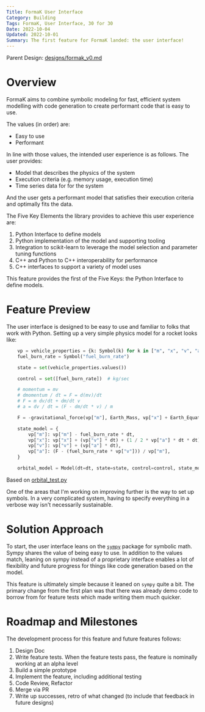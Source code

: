 ```yaml
---
Title: FormaK User Interface
Category: Building
Tags: FormaK, User Interface, 30 for 30
Date: 2022-10-04
Updated: 2022-10-01
Summary: The first feature for FormaK landed: the user interface!
---
```


Parent Design: [designs/formak_v0.md](https://github.com/buckbaskin/formak/tree/master/designs/formak_v0.md)

# Overview

FormaK aims to combine symbolic modeling for fast, efficient system modelling
with code generation to create performant code that is easy to use.

The values (in order) are:
- Easy to use
- Performant

In line with those values, the intended user experience is as follows. The user
provides:
- Model that describes the physics of the system
- Execution criteria (e.g. memory usage, execution time)
- Time series data for for the system

And the user gets a performant model that satisfies their execution criteria and
optimally fits the data.

The Five Key Elements the library provides to achieve this user experience are:
1. Python Interface to define models
2. Python implementation of the model and supporting tooling
3. Integration to scikit-learn to leverage the model selection and parameter tuning functions
4. C++ and Python to C++ interoperability for performance
5. C++ interfaces to support a variety of model uses

This feature provides the first of the Five Keys: the Python Interface to define models.

# Feature Preview

The user interface is designed to be easy to use and familiar to folks that
work with Python. Setting up a very simple physics model for a rocket looks
like:

```python
    vp = vehicle_properties = {k: Symbol(k) for k in ["m", "x", "v", "a"]}
    fuel_burn_rate = Symbol("fuel_burn_rate")

    state = set(vehicle_properties.values())

    control = set([fuel_burn_rate])  # kg/sec

    # momentum = mv
    # dmomentum / dt = F = d(mv)/dt
    # F = m dv/dt + dm/dt v
    # a = dv / dt = (F - dm/dt * v) / m

    F = -gravitational_force(vp["m"], Earth_Mass, vp["x"] + Earth_Equatorial_Radius)

    state_model = {
        vp["m"]: vp["m"] - fuel_burn_rate * dt,
        vp["x"]: vp["x"] + (vp["v"] * dt) + (1 / 2 * vp["a"] * dt * dt),
        vp["v"]: vp["v"] + (vp["a"] * dt),
        vp["a"]: (F - (fuel_burn_rate * vp["v"])) / vp["m"],
    }

    orbital_model = Model(dt=dt, state=state, control=control, state_model=state_model)
```

Based on [orbital_test.py](https://github.com/buckbaskin/formak/tree/master/featuretests/python_ui_demo/orbital_test.py)

One of the areas that I'm working on improving further is the way to set up
symbols. In a very complicated system, having to specify everything in a
verbose way isn't necessarily sustainable.

# Solution Approach

To start, the user interface leans on the
[`sympy`](https://www.sympy.org/en/index.html) package for symbolic math. Sympy
shares the value of being easy to use. In addition to the values match, leaning
on sympy instead of a proprietary interface enables a lot of flexibility and
future progress for things like code generation based on the model. 

This feature is ultimately simple because it leaned on `sympy` quite a
bit. The primary change from the first plan was that there was already demo
code to borrow from for feature tests which made writing them much quicker.

# Roadmap and Milestones

The development process for this feature and future features follows:

1. Design Doc
2. Write feature tests. When the feature tests pass, the feature is nominally working at an alpha level
3. Build a simple prototype
4. Implement the feature, including additional testing
5. Code Review, Refactor
6. Merge via PR
7. Write up successes, retro of what changed (to include that feedback in future designs)

